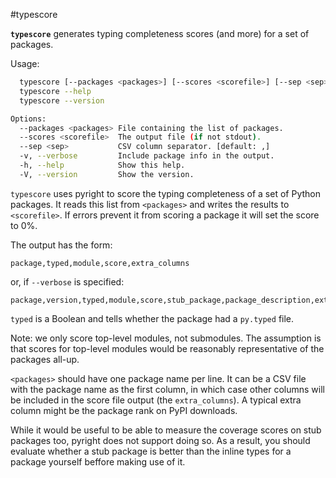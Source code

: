 #typescore

__`typescore`__ generates typing completeness scores (and more) for a set of packages.

Usage:

```sh
  typescore [--packages <packages>] [--scores <scorefile>] [--sep <sep>] [--verbose] [<package>...]
  typescore --help
  typescore --version

Options:
  --packages <packages> File containing the list of packages.
  --scores <scorefile>  The output file (if not stdout).
  --sep <sep>           CSV column separator. [default: ,]
  -v, --verbose         Include package info in the output.
  -h, --help            Show this help.
  -V, --version         Show the version.
```

`typescore` uses pyright to score the typing completeness of a set of Python
packages. It reads this list from `<packages>` and writes the results to
`<scorefile>`. If errors prevent it from scoring a package it will set the
score to 0%.

The output has the form:

    package,typed,module,score,extra_columns

or, if `--verbose` is specified:

    package,version,typed,module,score,stub_package,package_description,extra_columns

`typed` is a Boolean and tells whether the package had a `py.typed` file.

Note: we only score top-level modules, not submodules. The assumption is
that scores for top-level modules would be reasonably representative of
the packages all-up.

`<packages>` should have one package name per line. It can be a CSV file with
the package name as the first column, in which case other columns will be
included in the score file output (the `extra_columns`). A typical extra column
might be the package rank on PyPI downloads.

While it would be useful to be able to measure the coverage scores on stub packages too, pyright does not support doing so. As a result, you should evaluate whether a stub package is better than the inline types for a package yourself beffore making use of it.



